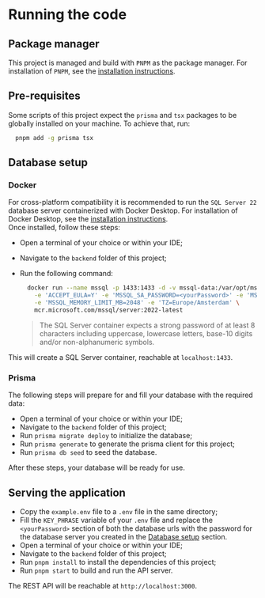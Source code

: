 # Running the code

## Package manager

This project is managed and build with `PNPM` as the package manager. For installation of `PNPM`, see the [installation instructions](https://pnpm.io/installation).

## Pre-requisites

Some scripts of this project expect the `prisma` and `tsx` packages to be globally installed on your machine. To achieve that, run:
```sh
  pnpm add -g prisma tsx
```

## Database setup

### Docker

For cross-platform compatibility it is recommended to run the `SQL Server 22` database server containerized with Docker Desktop. For installation of Docker Desktop, see the [installation instructions](https://www.docker.com/get-started).
<br>Once installed, follow these steps:

- Open a terminal of your choice or within your IDE;
- Navigate to the `backend` folder of this project;
- Run the following command:

  ```sh
    docker run --name mssql -p 1433:1433 -d -v mssql-data:/var/opt/mssql \
      -e 'ACCEPT_EULA=Y' -e 'MSSQL_SA_PASSWORD=<yourPassword>' -e 'MSSQL_PID=Express' \
      -e 'MSSQL_MEMORY_LIMIT_MB=2048' -e 'TZ=Europe/Amsterdam' \
      mcr.microsoft.com/mssql/server:2022-latest
  ```
  > The SQL Server container expects a strong password of at least 8 characters including uppercase, lowercase letters, base-10 digits and/or non-alphanumeric symbols.

This will create a SQL Server container, reachable at `localhost:1433`.

### Prisma

The following steps will prepare for and fill your database with the required data:

- Open a terminal of your choice or within your IDE;
- Navigate to the `backend` folder of this project;
- Run `prisma migrate deploy` to initialize the database;
- Run `prisma generate` to generate the prisma client for this project;
- Run `prisma db seed` to seed the database.

After these steps, your database will be ready for use.

## Serving the application

- Copy the `example.env` file to a `.env` file in the same directory;
- Fill the `KEY_PHRASE` variable of your `.env` file and replace the `<yourPassword>` section of both the database urls with the password for the database server you created in the [Database setup](#database-setup) section.
- Open a terminal of your choice or within your IDE;
- Navigate to the `backend` folder of this project;
- Run `pnpm install` to install the dependencies of this project;
- Run `pnpm start` to build and run the API server.

The REST API will be reachable at `http://localhost:3000`.
